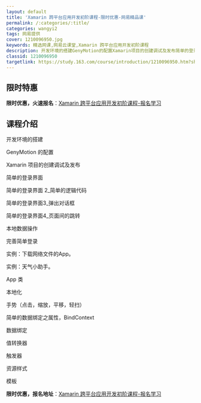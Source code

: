 ```yaml
---
layout: default
title: 'Xamarin 跨平台应用开发初阶课程-限时优惠-网易精品课'
permalink: /:categories/:title/
categories: wangyi2
tags: 网易提供
cover: 1210096950.jpg
keywords: 精选网课,网易云课堂,Xamarin 跨平台应用开发初阶课程
description: 开发环境的搭建GenyMotion的配置Xamarin项目的创建调试及发布简单的登录界面简单的登录界面2_简单的逻辑代码
classid: 1210096950
targetlink: https://study.163.com/course/introduction/1210096950.htm?share=1&shareId=1025206652&utm_campaign=share&utm_medium=iphoneShare&utm_source=&utm_u=1025206652
---
```


## 限时特惠

**限时优惠，火速报名**：[Xamarin 跨平台应用开发初阶课程-报名学习](https://study.163.com/course/introduction/1210096950.htm?share=1&shareId=1025206652&utm_campaign=share&utm_medium=iphoneShare&utm_source=&utm_u=1025206652)

## 课程介绍

开发环境的搭建                                                     



 GenyMotion 的配置



 Xamarin 项目的创建调试及发布



 简单的登录界面 



 简单的登录界面 2_简单的逻辑代码



 简单的登录界面3_弹出对话框



 简单的登录界面4_页面间的跳转



 本地数据操作



 完善简单登录



 实例：下载网络文件的App。



 实例：天气小助手。



 App 类



 本地化



 手势（点击，缩放，平移，轻扫）



 简单的数据绑定之属性，BindContext



 数据绑定



 值转换器



 触发器



 资源样式



 模板

**限时优惠，报名地址**：[Xamarin 跨平台应用开发初阶课程-报名学习](https://study.163.com/course/introduction/1210096950.htm?share=1&shareId=1025206652&utm_campaign=share&utm_medium=iphoneShare&utm_source=&utm_u=1025206652)

